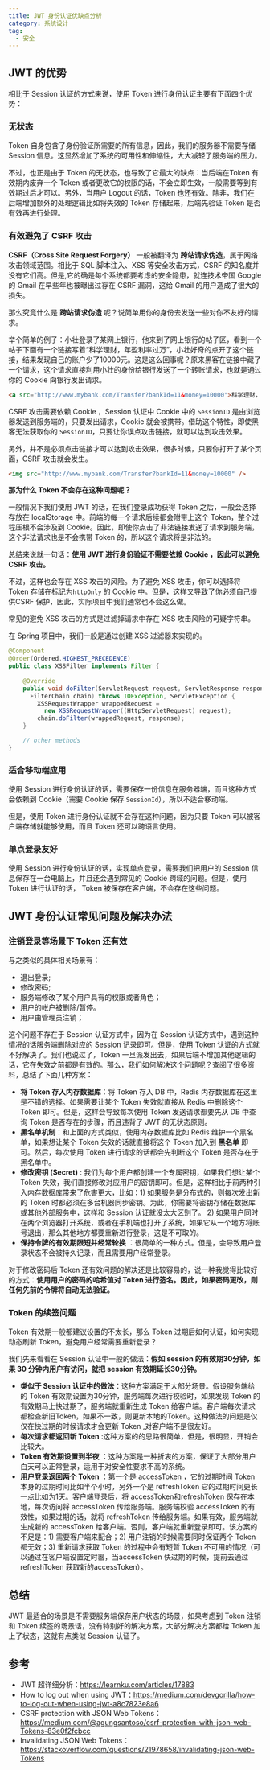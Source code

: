 ```yaml
---
title: JWT 身份认证优缺点分析
category: 系统设计
tag:
  - 安全
---
```


## JWT 的优势

 相比于 Session 认证的方式来说，使用 Token 进行身份认证主要有下面四个优势：

### 无状态

Token 自身包含了身份验证所需要的所有信息，因此，我们的服务器不需要存储 Session 信息。这显然增加了系统的可用性和伸缩性，大大减轻了服务端的压力。

不过，也正是由于 Token 的无状态，也导致了它最大的缺点：当后端在Token 有效期内废弃一个 Token 或者更改它的权限的话，不会立即生效，一般需要等到有效期过后才可以。另外，当用户 Logout 的话，Token 也还有效。除非，我们在后端增加额外的处理逻辑比如将失效的 Token 存储起来，后端先验证 Token 是否有效再进行处理。

### 有效避免了 CSRF 攻击

**CSRF（Cross Site Request Forgery）** 一般被翻译为 **跨站请求伪造**，属于网络攻击领域范围。相比于 SQL 脚本注入、XSS 等安全攻击方式，CSRF 的知名度并没有它们高。但是,它的确是每个系统都要考虑的安全隐患，就连技术帝国 Google 的 Gmail 在早些年也被曝出过存在  CSRF 漏洞，这给 Gmail 的用户造成了很大的损失。

那么究竟什么是  **跨站请求伪造** 呢？说简单用你的身份去发送一些对你不友好的请求。

举个简单的例子：小壮登录了某网上银行，他来到了网上银行的帖子区，看到一个帖子下面有一个链接写着“科学理财，年盈利率过万”，小壮好奇的点开了这个链接，结果发现自己的账户少了10000元。这是这么回事呢？原来黑客在链接中藏了一个请求，这个请求直接利用小壮的身份给银行发送了一个转账请求，也就是通过你的 Cookie 向银行发出请求。

```html
<a src="http://www.mybank.com/Transfer?bankId=11&money=10000">科学理财，年盈利率过万</a>
```

CSRF 攻击需要依赖 Cookie ，Session 认证中 Cookie 中的 `SessionID` 是由浏览器发送到服务端的，只要发出请求，Cookie 就会被携带。借助这个特性，即使黑客无法获取你的  `SessionID`，只要让你误点攻击链接，就可以达到攻击效果。

另外，并不是必须点击链接才可以达到攻击效果，很多时候，只要你打开了某个页面，CSRF 攻击就会发生。

```html
<img src="http://www.mybank.com/Transfer?bankId=11&money=10000" />
```

**那为什么 Token 不会存在这种问题呢？**

一般情况下我们使用 JWT 的话，在我们登录成功获得 Token 之后，一般会选择存放在  localStorage 中。前端的每一个请求后续都会附带上这个 Token，整个过程压根不会涉及到 Cookie。因此，即使你点击了非法链接发送了请求到服务端，这个非法请求也是不会携带 Token 的，所以这个请求将是非法的。

总结来说就一句话：**使用 JWT 进行身份验证不需要依赖 Cookie ，因此可以避免 CSRF 攻击。**

不过，这样也会存在 XSS 攻击的风险。为了避免 XSS 攻击，你可以选择将 Token 存储在标记为`httpOnly`  的 Cookie 中。但是，这样又导致了你必须自己提供CSRF 保护，因此，实际项目中我们通常也不会这么做。

常见的避免 XSS 攻击的方式是过滤掉请求中存在 XSS  攻击风险的可疑字符串。

在 Spring 项目中，我们一般是通过创建 XSS 过滤器来实现的。

```java
@Component
@Order(Ordered.HIGHEST_PRECEDENCE)
public class XSSFilter implements Filter {
 
    @Override 
    public void doFilter(ServletRequest request, ServletResponse response,
      FilterChain chain) throws IOException, ServletException {
        XSSRequestWrapper wrappedRequest = 
          new XSSRequestWrapper((HttpServletRequest) request);
        chain.doFilter(wrappedRequest, response);
    }

    // other methods
}
```

### 适合移动端应用

使用 Session 进行身份认证的话，需要保存一份信息在服务器端，而且这种方式会依赖到 Cookie（需要 Cookie 保存 `SessionId`），所以不适合移动端。

但是，使用 Token 进行身份认证就不会存在这种问题，因为只要 Token 可以被客户端存储就能够使用，而且 Token 还可以跨语言使用。

### 单点登录友好

使用 Session 进行身份认证的话，实现单点登录，需要我们把用户的 Session 信息保存在一台电脑上，并且还会遇到常见的 Cookie 跨域的问题。但是，使用 Token 进行认证的话， Token 被保存在客户端，不会存在这些问题。

## JWT 身份认证常见问题及解决办法

### 注销登录等场景下 Token 还有效

与之类似的具体相关场景有：

- 退出登录;
- 修改密码;
- 服务端修改了某个用户具有的权限或者角色；
- 用户的帐户被删除/暂停。
- 用户由管理员注销；

这个问题不存在于 Session  认证方式中，因为在  Session  认证方式中，遇到这种情况的话服务端删除对应的 Session 记录即可。但是，使用 Token 认证的方式就不好解决了。我们也说过了，Token 一旦派发出去，如果后端不增加其他逻辑的话，它在失效之前都是有效的。那么，我们如何解决这个问题呢？查阅了很多资料，总结了下面几种方案：

- **将 Token 存入内存数据库**：将 Token 存入 DB 中，Redis 内存数据库在这里是不错的选择。如果需要让某个 Token 失效就直接从 Redis 中删除这个 Token 即可。但是，这样会导致每次使用 Token 发送请求都要先从 DB 中查询 Token 是否存在的步骤，而且违背了 JWT 的无状态原则。
- **黑名单机制**：和上面的方式类似，使用内存数据库比如 Redis 维护一个黑名单，如果想让某个 Token 失效的话就直接将这个 Token 加入到 **黑名单** 即可。然后，每次使用 Token 进行请求的话都会先判断这个 Token 是否存在于黑名单中。
- **修改密钥 (Secret)** : 我们为每个用户都创建一个专属密钥，如果我们想让某个 Token 失效，我们直接修改对应用户的密钥即可。但是，这样相比于前两种引入内存数据库带来了危害更大，比如：1) 如果服务是分布式的，则每次发出新的 Token 时都必须在多台机器同步密钥。为此，你需要将密钥存储在数据库或其他外部服务中，这样和 Session 认证就没太大区别了。 2) 如果用户同时在两个浏览器打开系统，或者在手机端也打开了系统，如果它从一个地方将账号退出，那么其他地方都要重新进行登录，这是不可取的。
- **保持令牌的有效期限短并经常轮换** ：很简单的一种方式。但是，会导致用户登录状态不会被持久记录，而且需要用户经常登录。

对于修改密码后 Token 还有效问题的解决还是比较容易的，说一种我觉得比较好的方式：**使用用户的密码的哈希值对 Token 进行签名。因此，如果密码更改，则任何先前的令牌将自动无法验证。**

### Token 的续签问题

Token 有效期一般都建议设置的不太长，那么 Token 过期后如何认证，如何实现动态刷新 Token，避免用户经常需要重新登录？

我们先来看看在 Session 认证中一般的做法：**假如 session 的有效期30分钟，如果 30 分钟内用户有访问，就把 session 有效期延长30分钟。**

- **类似于 Session 认证中的做法**：这种方案满足于大部分场景。假设服务端给的 Token 有效期设置为30分钟，服务端每次进行校验时，如果发现 Token 的有效期马上快过期了，服务端就重新生成 Token 给客户端。客户端每次请求都检查新旧Token，如果不一致，则更新本地的Token。这种做法的问题是仅仅在快过期的时候请求才会更新 Token ,对客户端不是很友好。
- **每次请求都返回新 Token** :这种方案的的思路很简单，但是，很明显，开销会比较大。
- **Token 有效期设置到半夜** ：这种方案是一种折衷的方案，保证了大部分用户白天可以正常登录，适用于对安全性要求不高的系统。
- **用户登录返回两个 Token** ：第一个是 accessToken ，它的过期时间 Token 本身的过期时间比如半个小时，另外一个是 refreshToken 它的过期时间更长一点比如为1天。客户端登录后，将 accessToken和refreshToken 保存在本地，每次访问将 accessToken 传给服务端。服务端校验 accessToken 的有效性，如果过期的话，就将 refreshToken 传给服务端。如果有效，服务端就生成新的 accessToken 给客户端。否则，客户端就重新登录即可。该方案的不足是：1) 需要客户端来配合；2) 用户注销的时候需要同时保证两个 Token 都无效；3) 重新请求获取 Token 的过程中会有短暂 Token 不可用的情况（可以通过在客户端设置定时器，当accessToken 快过期的时候，提前去通过 refreshToken 获取新的accessToken）。

## 总结

JWT 最适合的场景是不需要服务端保存用户状态的场景，如果考虑到 Token 注销和 Token 续签的场景话，没有特别好的解决方案，大部分解决方案都给 Token 加上了状态，这就有点类似 Session 认证了。

##  参考

- JWT 超详细分析：https://learnku.com/articles/17883
- How to log out when using JWT：https://medium.com/devgorilla/how-to-log-out-when-using-jwt-a8c7823e8a6
- CSRF protection with JSON Web Tokens：https://medium.com/@agungsantoso/csrf-protection-with-json-web-Tokens-83e0f2fcbcc
- Invalidating JSON Web Tokens：https://stackoverflow.com/questions/21978658/invalidating-json-web-Tokens

